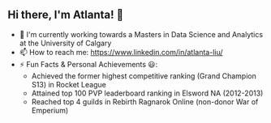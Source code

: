 ## Hi there, I'm Atlanta! 👋




- 🔭 I'm currently working towards a Masters in Data Science and Analytics at the University of Calgary
- 📫 How to reach me: https://www.linkedin.com/in/atlanta-liu/
- ⚡ Fun Facts & Personal Achievements :smiley:: 
  - Achieved the former highest competitive ranking (Grand Champion S13) in Rocket League 
  - Attained top 100 PVP leaderboard ranking in Elsword NA (2012-2013)
  - Reached top 4 guilds in Rebirth Ragnarok Online (non-donor War of Emperium)  
